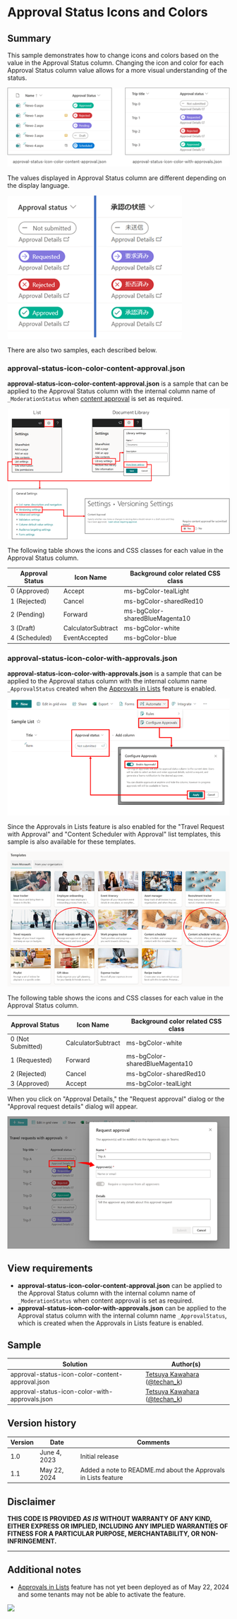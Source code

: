 # Approval Status Icons and Colors

## Summary
This sample demonstrates how to change icons and colors based on the value in the Approval Status column. Changing the icon and color for each Approval Status column value allows for a more visual understanding of the status.

![screenshot of the sample](./assets/screenshot.png)

The values displayed in Approval Status column are different depending on the display language.

![screenshot of the language difference](./assets/language-difference.png)

There are also two samples, each described below.

### approval-status-icon-color-content-approval.json

**approval-status-icon-color-content-approval.json** is a sample that can be applied to the Approval Status column with  the internal column name of `_ModerationStatus` when [content approval](https://support.microsoft.com/office/require-approval-of-items-in-a-list-or-library-cd0761c4-8c3f-4ea2-9435-13c28aa23d08) is set as required.

![screenshot of the content approval](./assets/content-approval.png)

The following table shows the icons and CSS classes for each value in the Approval Status column.

Approval Status  |Icon Name         |Background color related CSS class|
-----------------|------------------|----------------------------------|
0 (Approved)     |Accept            |ms-bgColor-tealLight              |
1 (Rejected)     |Cancel            |ms-bgColor-sharedRed10            |
2 (Pending)      |Forward           |ms-bgColor-sharedBlueMagenta10    |
3 (Draft)        |CalculatorSubtract|ms-bgColor-white                  |
4 (Scheduled)    |EventAccepted     |ms-bgColor-blue                   |

### approval-status-icon-color-with-approvals.json

**approval-status-icon-color-with-approvals.json** is a sample that can be applied to the Approval status column with the internal column name `_ApprovalStatus` created when the [Approvals in Lists](https://support.microsoft.com/office/approvals-in-lists-2bd0954d-5797-4be3-b78a-846f26338e17) feature is enabled.

![screenshot of the approvals in lists feature](./assets/approvals-in-lists.png)

Since the Approvals in Lists feature is also enabled for the "Travel Request with Approval" and "Content Scheduler with Approval" list templates, this sample is also available for these templates.

![screenshot of the list templates](./assets/list-templates.png)

The following table shows the icons and CSS classes for each value in the Approval Status column.

Approval Status  |Icon Name         |Background color related CSS class|
-----------------|------------------|----------------------------------|
0 (Not Submitted)|CalculatorSubtract|ms-bgColor-white                  |
1 (Requested)    |Forward           |ms-bgColor-sharedBlueMagenta10    |
2 (Rejected)     |Cancel            |ms-bgColor-sharedRed10            |
3 (Approved)     |Accept            |ms-bgColor-tealLight              |

When you click on "Approval Details," the "Request approval" dialog or the "Approval request details" dialog will appear.

![screenshot of the approval dialog](./assets/approval-details.png)

## View requirements

- **approval-status-icon-color-content-approval.json** can be applied to the Approval Status column with  the internal column name of `_ModerationStatus` when content approval is set as required.
- **approval-status-icon-color-with-approvals.json** can be applied to the Approval status column with the internal column name `_ApprovalStatus`, which is created when the Approvals in Lists feature is enabled.

## Sample

Solution|Author(s)
--------|---------
approval-status-icon-color-content-approval.json | [Tetsuya Kawahara](https://github.com/tecchan1107) ([@techan_k](https://twitter.com/techan_k))
approval-status-icon-color-with-approvals.json | [Tetsuya Kawahara](https://github.com/tecchan1107) ([@techan_k](https://twitter.com/techan_k))

## Version history

Version |Date        |Comments
--------|------------|----------------
1.0     |June 4, 2023|Initial release
1.1     |May 22, 2024|Added a note to README.md about the Approvals in Lists feature

## Disclaimer
**THIS CODE IS PROVIDED *AS IS* WITHOUT WARRANTY OF ANY KIND, EITHER EXPRESS OR IMPLIED, INCLUDING ANY IMPLIED WARRANTIES OF FITNESS FOR A PARTICULAR PURPOSE, MERCHANTABILITY, OR NON-INFRINGEMENT.**

---

## Additional notes

- [Approvals in Lists](https://support.microsoft.com/office/approvals-in-lists-2bd0954d-5797-4be3-b78a-846f26338e17) feature has not yet been deployed as of May 22, 2024 and some tenants may not be able to activate the feature.

<img src="https://pnptelemetry.azurewebsites.net/list-formatting/column-samples/approval-status-icon-color" />